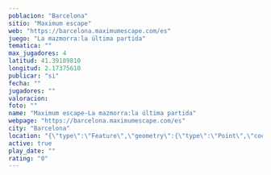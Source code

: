 ```yaml
---
poblacion: "Barcelona"
sitio: "Maximum escape"
web: "https://barcelona.maximumescape.com/es"
juego: "La mazmorra:la última partida"
tematica: ""
max_jugadores: 4
latitud: 41.39189810
longitud: 2.17375610
publicar: "si"
fecha: ""
jugadores: ""
valoracion: 
foto: ""
name: "Maximum escape-La mazmorra:la última partida"
webpage: "https://barcelona.maximumescape.com/es"
city: "Barcelona"
location: "{\"type\":\"Feature\",\"geometry\":{\"type\":\"Point\",\"coordinates\":[2.1737561,41.3918981]}}"
active: true
play_date: ""
rating: "0"
---
```

